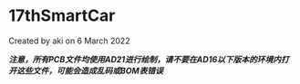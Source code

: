 # 17thSmartCar
Created by aki on 6 March 2022

***注意，所有PCB文件均使用AD21进行绘制，请不要在AD16以下版本的环境内打开这些文件，可能会造成乱码或BOM表错误***
